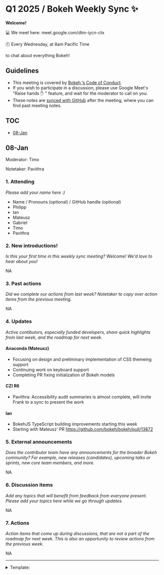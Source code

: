 # Q1 2025 / Bokeh Weekly Sync :sparkles:

**Welcome!**

:computer: We meet here: meet.google.com/dtm-iycn-ctx

:clock8: Every Wednesday, at 8am Pacific Time

to chat about everything Bokeh!

## Guidelines

- This meeting is covered by [Bokeh ’s Code of Conduct](https://github.com/bokeh/bokeh/blob/branch-3.1/docs/CODE_OF_CONDUCT.md).
- If you wish to participate in a discussion, please use Google Meet's "Raise hands :hand: " feature, and wait for the moderator to call on you.
- These notes are [synced with GitHub](https://github.com/bokeh/pm/blob/master/minutes/weekly/YYYY-MM.md) after the meeting, where you can find past meeting notes.

## TOC

* [08-Jan](#08-Jan)

## 08-Jan

Moderator: Timo

Notetaker: Pavithra

### 1. Attending

*Please add your name here :)*

* Name / Pronouns (optional) / GitHub handle (optional)
* Philipp
* Ian
* Mateusz
* Gabriel
* Timo
* Pavithra

### 2. New introductions!

*Is this your first time in this weekly sync meeting? Welcome! We'd love to hear about you!*

NA

### 3. Past actions

*Did we complete our actions from last week? Notetaker to copy over action items from the previous meeting.*

NA

### 4. Updates

*Active contibutors, especially funded developers, share quick highlights from last week, and the roadmap for next week.*

#### Anaconda (Mateusz)

* Focusing on design and preliminary implementation of CSS themeing support
* Continuing work on keyboard support
* Completing PR fixing initialization of Bokeh models

#### CZI R6

- Pavithra: Accessibility audit summaries is almost complete, will invite Frank to a sync to present the work

#### Ian

- BokehJS TypeScript building improvements starting this week
- Starting with Mateusz' PR https://github.com/bokeh/bokeh/pull/13872


### 5. External announcements

*Does the contributor team have any announcements for the broader Bokeh community? For example, new releases (candidates), upcoming talks or sprints, new core team members, and more.*

NA

### 6. Discussion items

*Add any topics that will benefit from feedback from everyone present. Please add your topics here while we go through updates.*

NA

### 7. Actions

*Action items that come up during discussions, that are not a part of the roadmap for next week. This is also an opportunity to review actions from the previous week.*

NA

---

<details>
<summary> Template: </summary>

## DD MMM

Moderator: ...

Notetaker: ...

### 1. Attending

*Please add your name here :)*

* Name / Pronouns (optional) / GitHub handle (optional)
* 

### 2. New introductions!

*Is this your time in this weekly sync meeting? Welcome! We'd love to hear about you!*

* 

### 3. Past actions

*Did we complete our actions from last week? Notetaker to copy over action items from the previous meeting.*

- [ ] Assignee -- Action item

### 4. Updates

*Active contibutors, especially funded developers, share quick highlights from last week, and the roadmap for next week.*

#### Anaconda (Mateusz)

#### CZI R6 ()

#### TBD


### 5. External announcements

*Does the contributor team have any announcements for the broader Bokeh community? For example, new releases (candidates), upcoming talks or sprints, new core team members, and more.*

* 

### 6. Discussion items

*Add any topics that will benefit from feedback from everyone present. Please add your topics here while we go through updates.*

* 

### 7. Actions

*Action items that come up during discussions, that are not a part of the roadmap for next week. This is also an opportunity to review actions from the previous week.*

- [ ] Assignee -- Action item

</deatils>